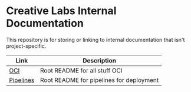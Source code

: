 # Creative Labs Internal Documentation

This repository is for storing or linking to internal documentation that isn't project-specific.

| Link | Description |
| --- | --- |
| [OCI](OCI/README.md) | Root README for all stuff OCI |
| [Pipelines](Pipelines/README.md) | Root README for pipelines for deployment |
